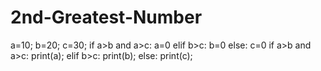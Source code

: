# 2nd-Greatest-Number
a=10;
b=20;
c=30;
if a>b and a>c:
  a=0
elif b>c:
  b=0
else:
  c=0
if a>b and a>c:
  print(a);
elif b>c:
  print(b);
else:
  print(c);
